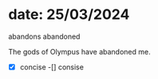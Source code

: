 # date: 25/03/2024

abandons 
abandoned

The gods of Olympus have abandoned me.


-[x] concise 
-[] consise
